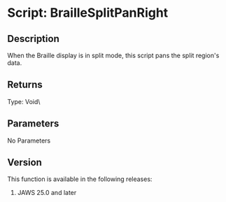 # Script: BrailleSplitPanRight

## Description

When the Braille display is in split mode, this script pans the split
region\'s data.

## Returns

Type: Void\

## Parameters

No Parameters

## Version

This function is available in the following releases:

1.  JAWS 25.0 and later
